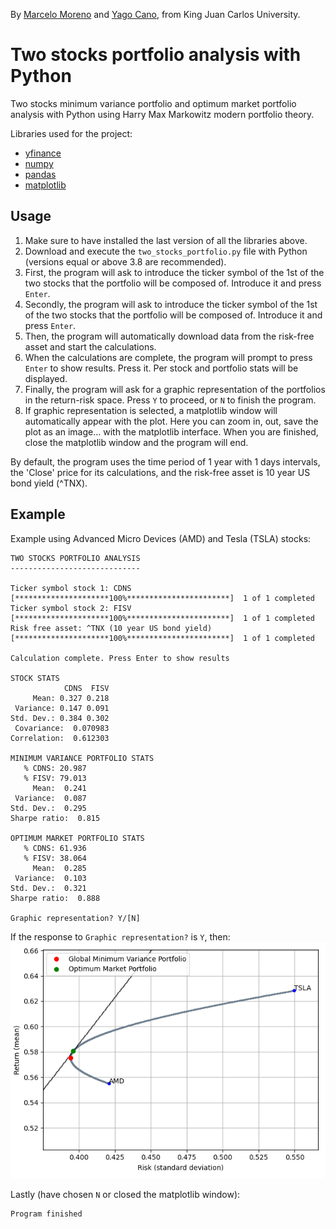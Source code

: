 By [Marcelo Moreno](https://www.linkedin.com/in/marcelomorenop/) and [Yago Cano](https://www.linkedin.com/in/yagocano/), from King Juan Carlos University.

# Two stocks portfolio analysis with Python

Two stocks minimum variance portfolio and optimum market portfolio analysis with Python using Harry Max Markowitz modern 
portfolio theory.

Libraries used for the project:
* [yfinance](https://pypi.org/project/yfinance/)
* [numpy](https://numpy.org/)
* [pandas](https://pandas.pydata.org/)
* [matplotlib](https://matplotlib.org/)

## Usage

1. Make sure to have installed the last version of all the libraries above.
2. Download and execute the `two_stocks_portfolio.py` file with Python (versions equal or above 3.8 are recommended).
3. First, the program will ask to introduce the ticker symbol of the 1st of the two stocks that the portfolio will be 
composed of. Introduce it and press `Enter`.
4. Secondly, the program will ask to introduce the ticker symbol of the 1st of the two stocks that the portfolio will be 
composed of. Introduce it and press `Enter`.
5. Then, the program will automatically download data from the risk-free asset and start the calculations.
6. When the calculations are complete, the program will prompt to press `Enter` to show results. Press it. Per stock and
portfolio stats will be displayed.
7. Finally, the program will ask for a graphic representation of the portfolios in the return-risk space.
Press `Y` to proceed, or `N` to finish the program.
8. If graphic representation is selected, a matplotlib window will automatically appear with the plot. Here you
can zoom in, out, save the plot as an image... with the matplotlib interface. When you are finished, close the
matplotlib window and the program will end.

By default, the program uses the time period of 1 year with 1 days intervals, the 'Close' price for its calculations, 
and the risk-free asset is 10 year US bond yield (^TNX).

## Example

Example using Advanced Micro Devices (AMD) and Tesla (TSLA) stocks:

```
TWO STOCKS PORTFOLIO ANALYSIS
-----------------------------

Ticker symbol stock 1: CDNS
[*********************100%***********************]  1 of 1 completed
Ticker symbol stock 2: FISV
[*********************100%***********************]  1 of 1 completed
Risk free asset: ^TNX (10 year US bond yield)
[*********************100%***********************]  1 of 1 completed

Calculation complete. Press Enter to show results

STOCK STATS
            CDNS  FISV
     Mean: 0.327 0.218
 Variance: 0.147 0.091
Std. Dev.: 0.384 0.302
 Covariance:  0.070983
Correlation:  0.612303

MINIMUM VARIANCE PORTFOLIO STATS
   % CDNS: 20.987
   % FISV: 79.013
     Mean:  0.241
 Variance:  0.087
Std. Dev.:  0.295
Sharpe ratio:  0.815

OPTIMUM MARKET PORTFOLIO STATS
   % CDNS: 61.936
   % FISV: 38.064
     Mean:  0.285
 Variance:  0.103
Std. Dev.:  0.321
Sharpe ratio:  0.888

Graphic representation? Y/[N]
```

If the response to ```Graphic representation?``` is ```Y```, then:
![Plot example](/example_images/Figure_1.png)

Lastly (have chosen ```N``` or closed the matplotlib window):

```
Program finished
```
